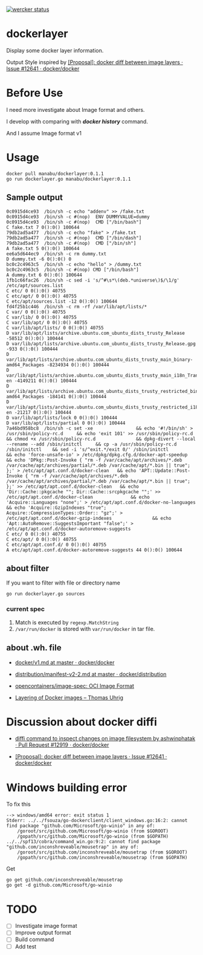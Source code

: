 [![wercker status](https://app.wercker.com/status/e65cc8012a3f1a833c621a7e53f7fd2e/m/master "wercker status")](https://app.wercker.com/project/byKey/e65cc8012a3f1a833c621a7e53f7fd2e)

# dockerlayer
Display some docker layer information.

Output Style inspired by [[Proposal]: docker diff between image layers · Issue #12641 · docker/docker](https://github.com/docker/docker/issues/12641)

# Before Use

I need more investigate about Image format and others.

I develop with comparing with ***docker history*** command.

And I assume Image format v1

# Usage

```
docker pull manabu/dockerlayer:0.1.1
go run dockerlayer.go manabu/dockerlayer:0.1.1
```

## Sample output

```
0c0915d4ce93  /bin/sh -c echo "addenv" >> /fake.txt
0c0915d4ce93  /bin/sh -c #(nop)  ENV DUMMYVALUE=dummy
0c0915d4ce93  /bin/sh -c #(nop)  CMD ["/bin/bash"]
C fake.txt 7 0():0() 100644
79db2ad5a477  /bin/sh -c echo "fake" > /fake.txt
79db2ad5a477  /bin/sh -c #(nop)  CMD ["/bin/dash"]
79db2ad5a477  /bin/sh -c #(nop)  CMD ["/bin/sh"]
A fake.txt 5 0():0() 100644
ee6a5d644ec9  /bin/sh -c rm dummy.txt
D dummy.txt -6 0():0() 0
bc0c2c4963c5  /bin/sh -c echo "hello" > /dummy.txt
bc0c2c4963c5  /bin/sh -c #(nop) CMD ["/bin/bash"]
A dummy.txt 6 0():0() 100644
1fb1c66fac26  /bin/sh -c sed -i 's/^#\s*\(deb.*universe\)$/\1/g' /etc/apt/sources.list
C etc/ 0 0():0() 40755
C etc/apt/ 0 0():0() 40755
C etc/apt/sources.list -12 0():0() 100644
fd4f25b1c446  /bin/sh -c rm -rf /var/lib/apt/lists/*
C var/ 0 0():0() 40755
C var/lib/ 0 0():0() 40755
C var/lib/apt/ 0 0():0() 40755
C var/lib/apt/lists/ 0 0():0() 40755
D var/lib/apt/lists/archive.ubuntu.com_ubuntu_dists_trusty_Release -58512 0():0() 100444
D var/lib/apt/lists/archive.ubuntu.com_ubuntu_dists_trusty_Release.gpg -933 0():0() 100444
D var/lib/apt/lists/archive.ubuntu.com_ubuntu_dists_trusty_main_binary-amd64_Packages -8234934 0():0() 100444
D var/lib/apt/lists/archive.ubuntu.com_ubuntu_dists_trusty_main_i18n_Translation-en -4149211 0():0() 100444
D var/lib/apt/lists/archive.ubuntu.com_ubuntu_dists_trusty_restricted_binary-amd64_Packages -184141 0():0() 100444
D var/lib/apt/lists/archive.ubuntu.com_ubuntu_dists_trusty_restricted_i18n_Translation-en -21217 0():0() 100444
D var/lib/apt/lists/lock 0 0():0() 100444
D var/lib/apt/lists/partial 0 0():0() 100444
7a46bd958bc8  /bin/sh -c set -xe                && echo '#!/bin/sh' > /usr/sbin/policy-rc.d     && echo 'exit 101' >> /usr/sbin/policy-rc.d     && chmod +x /usr/sbin/policy-rc.d               && dpkg-divert --local --rename --add /sbin/initctl     && cp -a /usr/sbin/policy-rc.d /sbin/initctl    && sed -i 's/^exit.*/exit 0/' /sbin/initctl             && echo 'force-unsafe-io' > /etc/dpkg/dpkg.cfg.d/docker-apt-speedup             && echo 'DPkg::Post-Invoke { "rm -f /var/cache/apt/archives/*.deb /var/cache/apt/archives/partial/*.deb /var/cache/apt/*.bin || true"; };' > /etc/apt/apt.conf.d/docker-clean   && echo 'APT::Update::Post-Invoke { "rm -f /var/cache/apt/archives/*.deb /var/cache/apt/archives/partial/*.deb /var/cache/apt/*.bin || true"; };' >> /etc/apt/apt.conf.d/docker-clean   && echo 'Dir::Cache::pkgcache ""; Dir::Cache::srcpkgcache "";' >> /etc/apt/apt.conf.d/docker-clean              && echo 'Acquire::Languages "none";' > /etc/apt/apt.conf.d/docker-no-languages          && echo 'Acquire::GzipIndexes "true"; Acquire::CompressionTypes::Order:: "gz";' > /etc/apt/apt.conf.d/docker-gzip-indexes               && echo 'Apt::AutoRemove::SuggestsImportant "false";' > /etc/apt/apt.conf.d/docker-autoremove-suggests
C etc/ 0 0():0() 40755
C etc/apt/ 0 0():0() 40755
C etc/apt/apt.conf.d/ 0 0():0() 40755
A etc/apt/apt.conf.d/docker-autoremove-suggests 44 0():0() 100644
```

## about filter

If you want to filter with file or directory name

```
go run dockerlayer.go sources
```

### current spec

1. Match is executed by ```regexp.MatchString```
2. ```/var/run/docker``` is stored with ```var/run/docker``` in tar file.


## about .wh. file

* [docker/v1.md at master · docker/docker](https://github.com/docker/docker/blob/master/image/spec/v1.md)

* [distribution/manifest-v2-2.md at master · docker/distribution](https://github.com/docker/distribution/blob/master/docs/spec/manifest-v2-2.md)

* [opencontainers/image-spec: OCI Image Format](https://github.com/opencontainers/image-spec)

* [Layering of Docker images – Thomas Uhrig](http://tuhrig.de/layering-of-docker-images/)


# Discussion about docker diffi

* [diffi command to inspect changes on image filesystem by ashwinphatak · Pull Request #12919 · docker/docker](https://github.com/docker/docker/pull/12919)

* [[Proposal]: docker diff between image layers · Issue #12641 · docker/docker](https://github.com/docker/docker/issues/12641)

# Windows building error


To fix this

```
--> windows/amd64 error: exit status 1
Stderr: ../../fsouza/go-dockerclient/client_windows.go:16:2: cannot find package "github.com/Microsoft/go-winio" in any of:
	/goroot/src/github.com/Microsoft/go-winio (from $GOROOT)
	/gopath/src/github.com/Microsoft/go-winio (from $GOPATH)
../../spf13/cobra/command_win.go:9:2: cannot find package "github.com/inconshreveable/mousetrap" in any of:
	/goroot/src/github.com/inconshreveable/mousetrap (from $GOROOT)
	/gopath/src/github.com/inconshreveable/mousetrap (from $GOPATH)
```

Get

```
go get github.com/inconshreveable/mousetrap
go get -d github.com/Microsoft/go-winio
```


# TODO

- [ ] Investigate image format
- [ ] Improve output format
- [ ] Build command
- [ ] Add test
